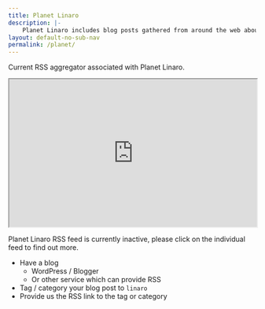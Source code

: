 ```yaml
---
title: Planet Linaro
description: |-
    Planet Linaro includes blog posts gathered from around the web about Linaro.
layout: default-no-sub-nav
permalink: /planet/
---
```

<div class="col-sm-6" markdown="1">

Current RSS aggregator associated with Planet Linaro.

<iframe style="width: 100%; height: 300px; overflow-y: scroll;" src="https://docs.google.com/spreadsheets/d/1TUVz-t6SpfyqUPVVHMlMGxGRDexEl_Lesu-bgJ8e3s4/pubhtml?widget=false&amp;headers=false"></iframe>

</div>
<div class="col-sm-6" markdown="1">

Planet Linaro RSS feed is currently inactive, please click on the individual feed to find out more.

- Have a blog
    - WordPress / Blogger
    - Or other service which can provide RSS
- Tag / category your blog post to `linaro`
- Provide us the RSS link to the tag or category

</div>

<br>
<br>